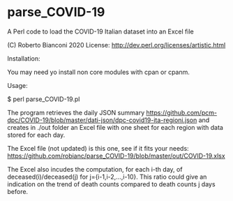 # parse_COVID-19
A Perl code to load the COVID-19 Italian dataset into an Excel file

(C) Roberto Bianconi 2020 
License: http://dev.perl.org/licenses/artistic.html

Installation:

You may need yo install non core modules with cpan or cpanm.

Usage:

$ perl parse_COVID-19.pl

The program retrieves the daily JSON summary https://github.com/pcm-dpc/COVID-19/blob/master/dati-json/dpc-covid19-ita-regioni.json and creates in ./out folder an Excel file with one sheet for each region with data stored for each day.

The Excel file (not updated) is this one, see if it fits your needs: https://github.com/robianc/parse_COVID-19/blob/master/out/COVID-19.xlsx

The Excel also incudes the computation, for each i-th day, of deceased(i)/deceased(j) for j={i-1,i-2,...,i-10}. This ratio could give an indication on the trend of death counts compared to death counts j days before. 
